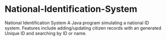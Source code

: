 # National-Identification-System
National Identification System A Java program simulating a national ID system. Features include adding/updating citizen records with an generated Unique ID and searching by ID or name.
